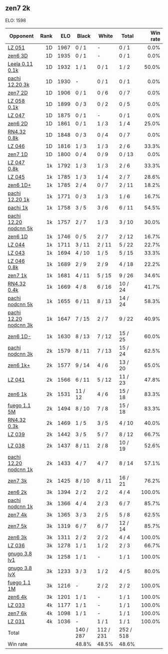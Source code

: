 ## zen7 2k ##

ELO: 1598

Opponent | Rank | ELO | Black | White | Total | Win rate
---------|-----:|----:|-------|-------|-------|-------:
[LZ 051](LZ%20051.md) | 1D | 1967 | 0 / 1 | - | 0 / 1 | 0.0%
[zen6 3D](zen6%203D.md) | 1D | 1935 | 0 / 1 | - | 0 / 1 | 0.0%
[Leela 0.11 0.1k](Leela%200.11%200.1k.md) | 1D | 1932 | 1 / 1 | 0 / 1 | 1 / 2 | 50.0%
[pachi 12.20 3k](pachi%2012.20%203k.md) | 1D | 1930 | - | 0 / 1 | 0 / 1 | 0.0%
[zen7 2D](zen7%202D.md) | 1D | 1906 | 0 / 1 | 0 / 6 | 0 / 7 | 0.0%
[LZ 058 0.1k](LZ%20058%200.1k.md) | 1D | 1899 | 0 / 3 | 0 / 2 | 0 / 5 | 0.0%
[LZ 047](LZ%20047.md) | 1D | 1875 | 0 / 1 | - | 0 / 1 | 0.0%
[zen6 2D](zen6%202D.md) | 1D | 1861 | 0 / 1 | 1 / 3 | 1 / 4 | 25.0%
[RN4.32 0.8k](RN4.32%200.8k.md) | 1D | 1848 | 0 / 3 | 0 / 4 | 0 / 7 | 0.0%
[LZ 046](LZ%20046.md) | 1D | 1816 | 1 / 3 | 1 / 3 | 2 / 6 | 33.3%
[zen7 1D](zen7%201D.md) | 1D | 1800 | 0 / 4 | 0 / 9 | 0 / 13 | 0.0%
[LZ 047 0.8k](LZ%20047%200.8k.md) | 1k | 1792 | 1 / 3 | 1 / 3 | 2 / 6 | 33.3%
[LZ 045](LZ%20045.md) | 1k | 1785 | 1 / 3 | 1 / 4 | 2 / 7 | 28.6%
[zen6 1D+](zen6%201D+.md) | 1k | 1785 | 2 / 4 | 0 / 7 | 2 / 11 | 18.2%
[pachi 12.20 1k](pachi%2012.20%201k.md) | 1k | 1771 | 0 / 3 | 1 / 3 | 1 / 6 | 16.7%
[pachi 1k](pachi%201k.md) | 1k | 1758 | 3 / 5 | 3 / 6 | 6 / 11 | 54.5%
[pachi 12.20 nodcnn 5k](pachi%2012.20%20nodcnn%205k.md) | 1k | 1757 | 2 / 7 | 1 / 3 | 3 / 10 | 30.0%
[zen6 1D](zen6%201D.md) | 1k | 1746 | 0 / 5 | 2 / 7 | 2 / 12 | 16.7%
[LZ 044](LZ%20044.md) | 1k | 1711 | 3 / 11 | 2 / 11 | 5 / 22 | 22.7%
[LZ 043](LZ%20043.md) | 1k | 1694 | 4 / 10 | 1 / 5 | 5 / 15 | 33.3%
[LZ 046 0.8k](LZ%20046%200.8k.md) | 1k | 1689 | 2 / 9 | 2 / 9 | 4 / 18 | 22.2%
[zen7 1k](zen7%201k.md) | 1k | 1681 | 4 / 11 | 5 / 15 | 9 / 26 | 34.6%
[RN4.32 0.4k](RN4.32%200.4k.md) | 1k | 1669 | 4 / 8 | 6 / 16 | 10 / 24 | 41.7%
[pachi nodcnn 5k](pachi%20nodcnn%205k.md) | 1k | 1655 | 6 / 11 | 8 / 13 | 14 / 24 | 58.3%
[pachi 12.20 nodcnn 3k](pachi%2012.20%20nodcnn%203k.md) | 1k | 1647 | 7 / 15 | 2 / 7 | 9 / 22 | 40.9%
[zen6 1D-](zen6%201D-.md) | 1k | 1630 | 8 / 13 | 7 / 12 | 15 / 25 | 60.0%
[pachi nodcnn 3k](pachi%20nodcnn%203k.md) | 2k | 1579 | 8 / 11 | 7 / 13 | 15 / 24 | 62.5%
[zen6 1k+](zen6%201k+.md) | 2k | 1577 | 9 / 14 | 4 / 6 | 13 / 20 | 65.0%
[LZ 041](LZ%20041.md) | 2k | 1566 | 6 / 11 | 5 / 12 | 11 / 23 | 47.8%
[zen6 1k](zen6%201k.md) | 2k | 1531 | 11 / 12 | 4 / 6 | 15 / 18 | 83.3%
[fuego 1.1 5M](fuego%201.1%205M.md) | 2k | 1494 | 8 / 10 | 7 / 8 | 15 / 18 | 83.3%
[RN4.32 0.3k](RN4.32%200.3k.md) | 2k | 1469 | 1 / 5 | 3 / 5 | 4 / 10 | 40.0%
[LZ 039](LZ%20039.md) | 2k | 1442 | 3 / 5 | 5 / 7 | 8 / 12 | 66.7%
[LZ 038](LZ%20038.md) | 2k | 1437 | 8 / 11 | 2 / 8 | 10 / 19 | 52.6%
[pachi 12.20 nodcnn 1k](pachi%2012.20%20nodcnn%201k.md) | 2k | 1433 | 4 / 7 | 4 / 7 | 8 / 14 | 57.1%
[zen7 3k](zen7%203k.md) | 2k | 1425 | 8 / 10 | 8 / 11 | 16 / 21 | 76.2%
[zen6 2k](zen6%202k.md) | 3k | 1394 | 2 / 2 | 2 / 2 | 4 / 4 | 100.0%
[pachi nodcnn 1k](pachi%20nodcnn%201k.md) | 3k | 1366 | 4 / 4 | 2 / 3 | 6 / 7 | 85.7%
[zen7 4k](zen7%204k.md) | 3k | 1365 | 3 / 3 | 2 / 5 | 5 / 8 | 62.5%
[zen7 5k](zen7%205k.md) | 3k | 1319 | 6 / 7 | 6 / 7 | 12 / 14 | 85.7%
[zen6 3k](zen6%203k.md) | 3k | 1311 | 2 / 2 | 2 / 2 | 4 / 4 | 100.0%
[LZ 036](LZ%20036.md) | 3k | 1278 | 1 / 1 | 1 / 2 | 2 / 3 | 66.7%
[gnugo 3.8 lv1](gnugo%203.8%20lv1.md) | 3k | 1258 | 1 / 1 | - | 1 / 1 | 100.0%
[gnugo 3.8 lvX](gnugo%203.8%20lvX.md) | 3k | 1233 | 3 / 3 | 1 / 2 | 4 / 5 | 80.0%
[fuego 1.1 1M](fuego%201.1%201M.md) | 3k | 1216 | - | 2 / 2 | 2 / 2 | 100.0%
[zen6 4k](zen6%204k.md) | 3k | 1201 | 1 / 1 | - | 1 / 1 | 100.0%
[LZ 033](LZ%20033.md) | 4k | 1177 | 1 / 1 | - | 1 / 1 | 100.0%
[zen7 6k](zen7%206k.md) | 4k | 1098 | 1 / 1 | - | 1 / 1 | 100.0%
[LZ 031](LZ%20031.md) | 4k | 1036 | - | 1 / 1 | 1 / 1 | 100.0%
Total | | | 140 / 287 | 112 / 231 | 252 / 518 | 
Win rate| | | 48.8% | 48.5% | 48.6% | 
